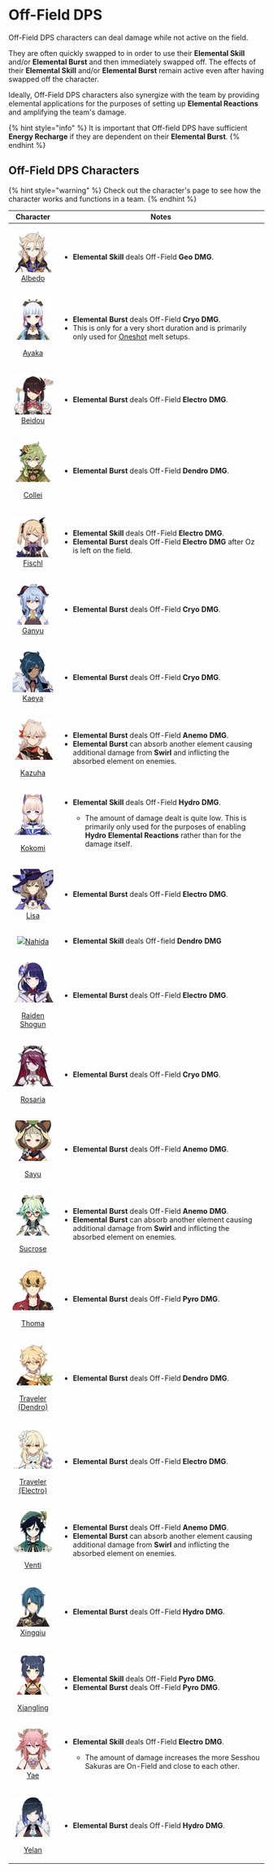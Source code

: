 # Off-Field DPS

Off-Field DPS characters can deal damage while not active on the field.

They are often quickly swapped to in order to use their **Elemental Skill** and/or **Elemental Burst** and then immediately swapped off. The effects of their **Elemental Skill** and/or **Elemental Burst** remain active even after having swapped off the character.

Ideally, Off-Field DPS characters also synergize with the team by providing elemental applications for the purposes of setting up **Elemental Reactions** and amplifying the team's damage.

{% hint style="info" %}
It is important that Off-field DPS have sufficient **Energy Recharge** if they are dependent on their **Elemental Burst**.
{% endhint %}

## Off-Field DPS Characters

{% hint style="warning" %}
Check out the character's page to see how the character works and functions in a team.
{% endhint %}

|                                                                                       Character                                                                                       | Notes                                                                                                                                                                                                                                                                                                                   |
| :-----------------------------------------------------------------------------------------------------------------------------------------------------------------------------------: | ----------------------------------------------------------------------------------------------------------------------------------------------------------------------------------------------------------------------------------------------------------------------------------------------------------------------- |
|                               <p>​<a href="../characters/geo/albedo.md"><img src="../.gitbook/assets/ui_avataricon_albedo.png" alt=""><br>Albedo</a></p>                              | <ul><li><strong>Elemental Skill</strong> deals Off-Field <strong>Geo DMG</strong>.</li></ul>                                                                                                                                                                                                                            |
|                    <p><img src="../.gitbook/assets/ui_avataricon_ayaka.png" alt="" data-size="original"></p><p><a href="../characters/cryo/ayaka.md">Ayaka</a></p>                    | <ul><li><strong>Elemental Burst</strong> deals Off-Field <strong>Cryo</strong> <strong>DMG</strong>.</li><li>This is only for a very short duration and is primarily only used for <a href="../work-in-progress/oneshot.md">Oneshot</a> melt setups.</li></ul>                                                          |
|                             <p>​<a href="../characters/electro/beidou.md"><img src="../.gitbook/assets/ui_avataricon_beidou.png" alt=""><br>Beidou</a></p>                            | <ul><li><strong>Elemental Burst</strong> deals Off-Field <strong>Electro</strong> <strong>DMG</strong>.</li></ul>                                                                                                                                                                                                       |
|                            <p><img src="../.gitbook/assets/ui_avataricon_collei.png" alt=""></p><p><a href="../characters/dendro/collei.md">Collei</a></p>                            | <ul><li><strong>Elemental Burst</strong> deals Off-Field <strong>Dendro DMG</strong>.</li></ul>                                                                                                                                                                                                                         |
|                             <p>​<a href="../characters/electro/fischl.md"><img src="../.gitbook/assets/ui_avataricon_fischl.png" alt=""><br>Fischl</a></p>                            | <ul><li><strong>Elemental Skill</strong> deals Off-Field <strong>Electro</strong> <strong>DMG</strong>.</li><li><strong>Elemental Burst</strong> deals Off-Field <strong>Electro</strong> <strong>DMG</strong> after Oz is left on the field.</li></ul>                                                                 |
|                                <p>​<img src="../.gitbook/assets/ui_avataricon_ganyu.png" alt=""><br><a href="../characters/cryo/ganyu.md">Ganyu</a></p>                               | <ul><li><strong>Elemental Burst</strong> deals Off-Field <strong>Cryo</strong> <strong>DMG</strong>.</li></ul>                                                                                                                                                                                                          |
|                                <p>​<img src="../.gitbook/assets/ui_avataricon_kaeya.png" alt=""><br><a href="../characters/cryo/kaeya.md">Kaeya</a></p>                               | <ul><li><strong>Elemental Burst</strong> deals Off-Field <strong>Cryo</strong> <strong>DMG</strong>.</li></ul>                                                                                                                                                                                                          |
|                  <p><img src="../.gitbook/assets/ui_avataricon_kazuha.png" alt="" data-size="original"></p><p><a href="../characters/anemo/kazuha.md">Kazuha</a></p>                  | <ul><li><strong>Elemental Burst</strong> deals Off-Field <strong>Anemo</strong> <strong>DMG</strong>.</li><li><strong>Elemental Burst</strong> can absorb another element causing additional damage from <strong>Swirl</strong> and inflicting the absorbed element on enemies.</li></ul>                               |
|                  <p><img src="../.gitbook/assets/ui_avataricon_kokomi.png" alt="" data-size="original"></p><p><a href="../characters/hydro/kokomi.md">Kokomi</a></p>                  | <ul><li><p><strong>Elemental Skill</strong> deals Off-Field <strong>Hydro</strong> <strong>DMG</strong>.</p><ul><li>The amount of damage dealt is quite low. This is primarily only used for the purposes of enabling <strong>Hydro Elemental Reactions</strong> rather than for the damage itself.</li></ul></li></ul> |
|                                <p>​<img src="../.gitbook/assets/ui_avataricon_lisa.png" alt=""><br><a href="../characters/electro/lisa.md">Lisa</a></p>                               | <ul><li><strong>Elemental Burst</strong> deals Off-Field <strong>Electro</strong> <strong>DMG</strong>.</li></ul>                                                                                                                                                                                                       |
|                                               ![](../.gitbook/assets/ui\_avataricon\_nahida.png)[Nahida](../characters/dendro/nahida.md)                                              | <ul><li><strong>Elemental Skill</strong> deals Off-field <strong>Dendro DMG</strong></li></ul>                                                                                                                                                                                                                          |
|      <p><img src="../.gitbook/assets/ui_avataricon_raiden_shougun.png" alt="" data-size="original"></p><p><a href="../characters/electro/raiden-shogun.md">Raiden Shogun</a></p>      | <ul><li><strong>Elemental Burst</strong> deals Off-Field <strong>Electro</strong> <strong>DMG</strong>.</li></ul>                                                                                                                                                                                                       |
|                 <p><img src="../.gitbook/assets/ui_avataricon_rosaria.png" alt="" data-size="original"></p><p><a href="../characters/cryo/rosaria.md">Rosaria</a></p>                 | <ul><li><strong>Elemental Burst</strong> deals Off-Field <strong>Cryo</strong> <strong>DMG</strong>.</li></ul>                                                                                                                                                                                                          |
|                     <p><img src="../.gitbook/assets/ui_avataricon_sayu.png" alt="" data-size="original"></p><p><a href="../characters/anemo/sayu.md">Sayu</a></p>                     | <ul><li><strong>Elemental Burst</strong> deals Off-Field <strong>Anemo</strong> <strong>DMG</strong>.</li></ul>                                                                                                                                                                                                         |
|                 <p><img src="../.gitbook/assets/ui_avataricon_sucrose.png" alt="" data-size="original"></p><p><a href="../characters/anemo/sucrose.md">Sucrose</a></p>                | <ul><li><strong>Elemental Burst</strong> deals Off-Field <strong>Anemo</strong> <strong>DMG</strong>.</li><li><strong>Elemental Burst</strong> can absorb another element causing additional damage from <strong>Swirl</strong> and inflicting the absorbed element on enemies.</li></ul>                               |
|                               <p><img src="../.gitbook/assets/ui_avataricon_thoma.png" alt=""></p><p><a href="../characters/pyro/thoma.md">Thoma</a></p>                              | <ul><li><strong>Elemental Burst</strong> deals Off-Field <strong>Pyro DMG</strong>.</li></ul>                                                                                                                                                                                                                           |
|              <p><img src="../.gitbook/assets/ui_avataricon_traveler_dendro.png" alt=""></p><p><a href="../characters/dendro/traveler-dendro.md">Traveler (Dendro)</a></p>             | <ul><li><strong>Elemental Burst</strong> deals Off-Field <strong>Dendro DMG</strong>. </li></ul>                                                                                                                                                                                                                        |
| <p><img src="../.gitbook/assets/ui_avataricon_traveler_electro.png" alt="" data-size="original"></p><p><a href="../characters/electro/traveler-electro.md">Traveler (Electro)</a></p> | <ul><li><strong>Elemental Burst</strong> deals Off-Field <strong>Electro DMG</strong>.</li></ul>                                                                                                                                                                                                                        |
|                    <p><img src="../.gitbook/assets/ui_avataricon_venti.png" alt="" data-size="original"></p><p><a href="../characters/anemo/venti.md">Venti</a></p>                   | <ul><li><strong>Elemental Burst</strong> deals Off-Field <strong>Anemo</strong> <strong>DMG</strong>.</li><li><strong>Elemental Burst</strong> can absorb another element causing additional damage from <strong>Swirl</strong> and inflicting the absorbed element on enemies.</li></ul>                               |
|                            <p>​<img src="../.gitbook/assets/ui_avataricon_xingqiu.png" alt=""><br><a href="../characters/hydro/xingqiu.md">Xingqiu</a></p>                            | <ul><li><strong>Elemental Burst</strong> deals Off-Field <strong>Hydro</strong> <strong>DMG</strong>.</li></ul>                                                                                                                                                                                                         |
|              <p><img src="../.gitbook/assets/ui_avataricon_xiangling.png" alt="" data-size="original"></p><p><a href="../characters/pyro/xiangling.md">Xiangling</a></p>              | <ul><li><strong>Elemental Skill</strong> deals Off-Field <strong>Pyro</strong> <strong>DMG</strong>.</li><li><strong>Elemental Burst</strong> deals Off-Field <strong>Pyro DMG</strong>.</li></ul>                                                                                                                      |
|                                  <p><img src="../.gitbook/assets/ui_avataricon_yae.png" alt=""><br><a href="../characters/electro/yae.md">Yae</a></p>                                 | <ul><li><p><strong>Elemental Skill</strong> deals Off-Field <strong>Electro DMG</strong>.</p><ul><li>The amount of damage increases the more Sesshou Sakuras are On-Field and close to each other.</li></ul></li></ul>                                                                                                  |
|                              <p><img src="../.gitbook/assets/ui_avataricon_yelan.png" alt=""></p><p><a href="../characters/hydro/yelan.md">Yelan</a></p>                              | <ul><li><strong>Elemental Burst</strong> deals Off-Field <strong>Hydro DMG</strong>.</li></ul>                                                                                                                                                                                                                          |
